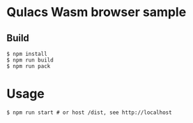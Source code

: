 # Qulacs Wasm browser sample

## Build

```
$ npm install
$ npm run build
$ npm run pack
```

# Usage

```
$ npm run start # or host /dist, see http://localhost
```